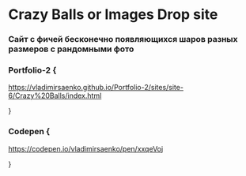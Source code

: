 # Crazy Balls or Images Drop site
 
### Сайт с фичей бесконечно появляющихся шаров разных размеров с рандомными фото

### Portfolio-2 {

https://vladimirsaenko.github.io/Portfolio-2/sites/site-6/Crazy%20Balls/index.html

}

### Codepen {

https://codepen.io/vladimirsaenko/pen/xxqeVoj

}
